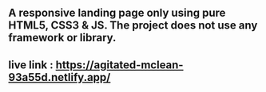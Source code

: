 ## A responsive landing page only using pure HTML5, CSS3 & JS. The project does not use any framework or library.

## live link : https://agitated-mclean-93a55d.netlify.app/
